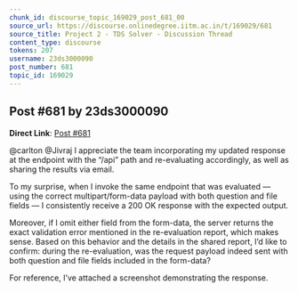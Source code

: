 ```yaml
---
chunk_id: discourse_topic_169029_post_681_00
source_url: https://discourse.onlinedegree.iitm.ac.in/t/169029/681
source_title: Project 2 - TDS Solver - Discussion Thread
content_type: discourse
tokens: 207
username: 23ds3000090
post_number: 681
topic_id: 169029
---
```


## Post #681 by 23ds3000090

**Direct Link**: [Post #681](https://discourse.onlinedegree.iitm.ac.in/t/169029/681)

@carlton @Jivraj I appreciate the team incorporating my updated response at the endpoint with the “/api” path and re-evaluating accordingly, as well as sharing the results via email.

To my surprise, when I invoke the same endpoint that was evaluated — using the correct multipart/form-data payload with both question and file fields — I consistently receive a 200 OK response with the expected output.

Moreover, if I omit either field from the form-data, the server returns the exact validation error mentioned in the re-evaluation report, which makes sense. Based on this behavior and the details in the shared report, I’d like to confirm: during the re-evaluation, was the request payload indeed sent with both question and file fields included in the form-data?

For reference, I’ve attached a screenshot demonstrating the response.
